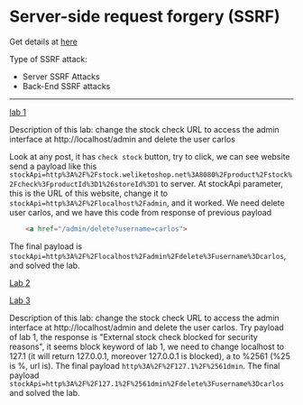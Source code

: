 # Server-side request forgery (SSRF)

Get details at [here](https://portswigger.net/web-security/ssrf)

Type of SSRF attack:
 - Server SSRF Attacks
 - Back-End SSRF attacks

---

[lab 1](https://portswigger.net/web-security/ssrf/lab-basic-ssrf-against-localhost)

Description of this lab: change the stock check URL to access the admin interface at http://localhost/admin and delete the user carlos

Look at any post, it has `check stock` button, try to click, we can see website send a payload like this `stockApi=http%3A%2F%2Fstock.weliketoshop.net%3A8080%2Fproduct%2Fstock%2Fcheck%3FproductId%3D1%26storeId%3D1` to server. At stockApi parameter, this is the URL of this website, change it to `stockApi=http%3A%2F%2Flocalhost%2Fadmin`, and it worked. We need delete user carlos, and we have this code from response of previous payload

```html
    <a href="/admin/delete?username=carlos">
```

The final payload is `stockApi=http%3A%2F%2Flocalhost%2Fadmin%2Fdelete%3Fusername%3Dcarlos`, and solved the lab.

[Lab 2](#)

[Lab 3](https://portswigger.net/web-security/ssrf/lab-ssrf-with-blacklist-filter)

Description of this lab: change the stock check URL to access the admin interface at http://localhost/admin and delete the user carlos. Try payload of lab 1, the response is "External stock check blocked for security reasons", it seems block keyword of lab 1, we need to change localhost to 127.1 (it will return 127.0.0.1, moreover 127.0.0.1 is blocked), a to %2561 (%25 is %, url is). The final payload `http%3A%2F%2F127.1%2F%2561dmin`. The final payload `stockApi=http%3A%2F%2F127.1%2F%2561dmin%2Fdelete%3Fusername%3Dcarlos` and solved the lab.
